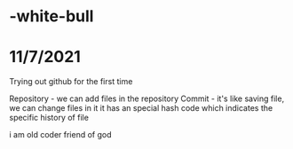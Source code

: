 # -white-bull
# 11/7/2021

Trying out github for the first time

Repository - we can add files in the repository
Commit - it's like saving file, we can change files in it
         it has an special hash code which indicates the specific history of file



i am old coder friend of god
